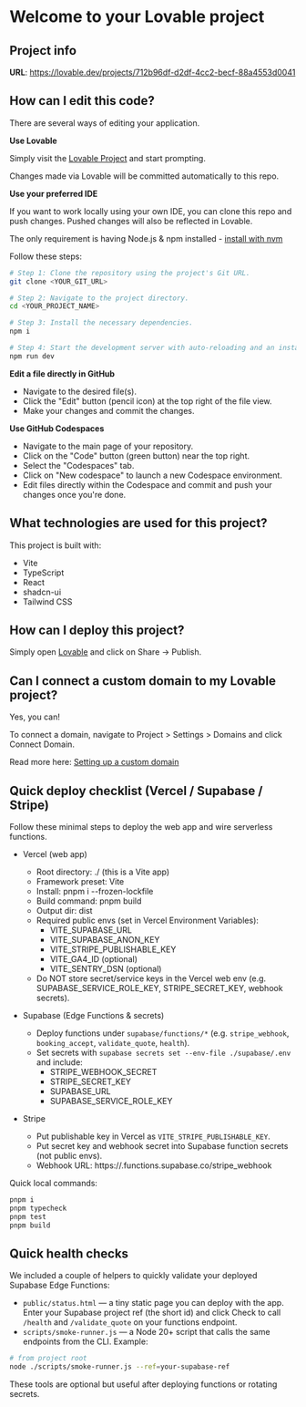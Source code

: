 # Welcome to your Lovable project

## Project info

**URL**: https://lovable.dev/projects/712b96df-d2df-4cc2-becf-88a4553d0041

## How can I edit this code?

There are several ways of editing your application.

**Use Lovable**

Simply visit the [Lovable Project](https://lovable.dev/projects/712b96df-d2df-4cc2-becf-88a4553d0041) and start prompting.

Changes made via Lovable will be committed automatically to this repo.

**Use your preferred IDE**

If you want to work locally using your own IDE, you can clone this repo and push changes. Pushed changes will also be reflected in Lovable.

The only requirement is having Node.js & npm installed - [install with nvm](https://github.com/nvm-sh/nvm#installing-and-updating)

Follow these steps:

```sh
# Step 1: Clone the repository using the project's Git URL.
git clone <YOUR_GIT_URL>

# Step 2: Navigate to the project directory.
cd <YOUR_PROJECT_NAME>

# Step 3: Install the necessary dependencies.
npm i

# Step 4: Start the development server with auto-reloading and an instant preview.
npm run dev
```

**Edit a file directly in GitHub**

- Navigate to the desired file(s).
- Click the "Edit" button (pencil icon) at the top right of the file view.
- Make your changes and commit the changes.

**Use GitHub Codespaces**

- Navigate to the main page of your repository.
- Click on the "Code" button (green button) near the top right.
- Select the "Codespaces" tab.
- Click on "New codespace" to launch a new Codespace environment.
- Edit files directly within the Codespace and commit and push your changes once you're done.

## What technologies are used for this project?

This project is built with:

- Vite
- TypeScript
- React
- shadcn-ui
- Tailwind CSS

## How can I deploy this project?

Simply open [Lovable](https://lovable.dev/projects/712b96df-d2df-4cc2-becf-88a4553d0041) and click on Share -> Publish.

## Can I connect a custom domain to my Lovable project?

Yes, you can!

To connect a domain, navigate to Project > Settings > Domains and click Connect Domain.

Read more here: [Setting up a custom domain](https://docs.lovable.dev/tips-tricks/custom-domain#step-by-step-guide)

## Quick deploy checklist (Vercel / Supabase / Stripe)

Follow these minimal steps to deploy the web app and wire serverless functions.

- Vercel (web app)
	- Root directory: ./ (this is a Vite app)
	- Framework preset: Vite
	- Install: pnpm i --frozen-lockfile
	- Build command: pnpm build
	- Output dir: dist
	- Required public envs (set in Vercel Environment Variables):
		- VITE_SUPABASE_URL
		- VITE_SUPABASE_ANON_KEY
		- VITE_STRIPE_PUBLISHABLE_KEY
		- VITE_GA4_ID (optional)
		- VITE_SENTRY_DSN (optional)
	- Do NOT store secret/service keys in the Vercel web env (e.g. SUPABASE_SERVICE_ROLE_KEY, STRIPE_SECRET_KEY, webhook secrets).

- Supabase (Edge Functions & secrets)
	- Deploy functions under `supabase/functions/*` (e.g. `stripe_webhook`, `booking_accept`, `validate_quote`, `health`).
	- Set secrets with `supabase secrets set --env-file ./supabase/.env` and include:
		- STRIPE_WEBHOOK_SECRET
		- STRIPE_SECRET_KEY
		- SUPABASE_URL
		- SUPABASE_SERVICE_ROLE_KEY

- Stripe
	- Put publishable key in Vercel as `VITE_STRIPE_PUBLISHABLE_KEY`.
	- Put secret key and webhook secret into Supabase function secrets (not public envs).
	- Webhook URL: https://<project-ref>.functions.supabase.co/stripe_webhook

Quick local commands:

```bash
pnpm i
pnpm typecheck
pnpm test
pnpm build
```

Quick health checks
-------------------

We included a couple of helpers to quickly validate your deployed Supabase Edge Functions:

- `public/status.html` — a tiny static page you can deploy with the app. Enter your Supabase project ref (the short id) and click Check to call `/health` and `/validate_quote` on your functions endpoint.
- `scripts/smoke-runner.js` — a Node 20+ script that calls the same endpoints from the CLI. Example:

```bash
# from project root
node ./scripts/smoke-runner.js --ref=your-supabase-ref
```

These tools are optional but useful after deploying functions or rotating secrets.


